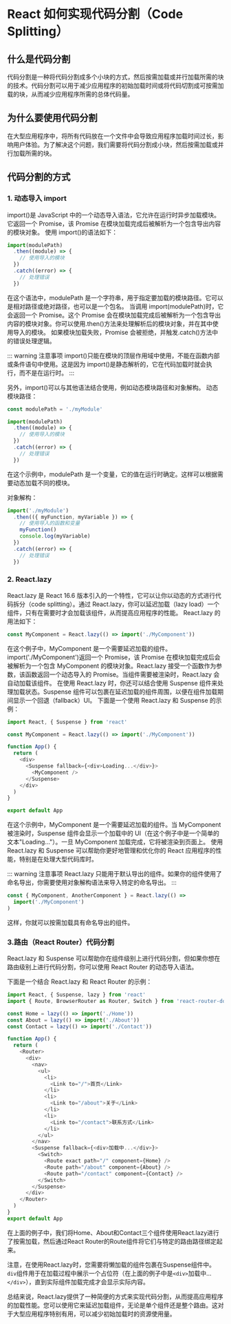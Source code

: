 # React 如何实现代码分割（Code Splitting）

## 什么是代码分割

代码分割是一种将代码分割成多个小块的方式，然后按需加载或并行加载所需的块的技术。代码分割可以用于减少应用程序的初始加载时间或将代码切割成可按需加载的块，从而减少应用程序所需的总体代码量。

## 为什么要使用代码分割

在大型应用程序中，将所有代码放在一个文件中会导致应用程序加载时间过长，影响用户体验。为了解决这个问题，我们需要将代码分割成小块，然后按需加载或并行加载所需的块。

## 代码分割的方式

### 1. 动态导入 import

import()是 JavaScript 中的一个动态导入语法，它允许在运行时异步加载模块。它返回一个 Promise，该 Promise 在模块加载完成后被解析为一个包含导出内容的模块对象。
使用 import()的语法如下：

```js
import(modulePath)
  .then((module) => {
    // 使用导入的模块
  })
  .catch((error) => {
    // 处理错误
  })
```

在这个语法中，modulePath 是一个字符串，用于指定要加载的模块路径。它可以是相对路径或绝对路径，也可以是一个包名。
当调用 import(modulePath)时，它会返回一个 Promise。这个 Promise 会在模块加载完成后被解析为一个包含导出内容的模块对象。你可以使用.then()方法来处理解析后的模块对象，并在其中使用导入的模块。
如果模块加载失败，Promise 会被拒绝，并触发.catch()方法中的错误处理逻辑。

::: warning 注意事项
import()只能在模块的顶层作用域中使用，不能在函数内部或条件语句中使用。这是因为 import()是静态解析的，它在代码加载时就会执行，而不是在运行时。
:::

另外，import()可以与其他语法结合使用，例如动态模块路径和对象解构。
动态模块路径：

```js
const modulePath = './myModule'

import(modulePath)
  .then((module) => {
    // 使用导入的模块
  })
  .catch((error) => {
    // 处理错误
  })
```

在这个示例中，modulePath 是一个变量，它的值在运行时确定。这样可以根据需要动态加载不同的模块。

对象解构：

```js
import('./myModule')
  .then(({ myFunction, myVariable }) => {
    // 使用导入的函数和变量
    myFunction()
    console.log(myVariable)
  })
  .catch((error) => {
    // 处理错误
  })
```

### 2. React.lazy

React.lazy 是 React 16.6 版本引入的一个特性，它可以让你以动态的方式进行代码拆分（code splitting）。通过 React.lazy，你可以延迟加载（lazy load）一个组件，只有在需要时才会加载该组件，从而提高应用程序的性能。
React.lazy 的用法如下：

```js
const MyComponent = React.lazy(() => import('./MyComponent'))
```

在这个例子中，MyComponent 是一个需要延迟加载的组件。import('./MyComponent')返回一个 Promise，该 Promise 在模块加载完成后会被解析为一个包含 MyComponent 的模块对象。React.lazy 接受一个函数作为参数，该函数返回一个动态导入的 Promise。当组件需要被渲染时，React.lazy 会自动加载该组件。
在使用 React.lazy 时，你还可以结合使用 Suspense 组件来处理加载状态。Suspense 组件可以包裹在延迟加载的组件周围，以便在组件加载期间显示一个回退（fallback）UI。
下面是一个使用 React.lazy 和 Suspense 的示例：

```js
import React, { Suspense } from 'react'

const MyComponent = React.lazy(() => import('./MyComponent'))

function App() {
  return (
    <div>
      <Suspense fallback={<div>Loading...</div>}>
        <MyComponent />
      </Suspense>
    </div>
  )
}

export default App
```

在这个示例中，MyComponent 是一个需要延迟加载的组件。当 MyComponent 被渲染时，Suspense 组件会显示一个加载中的 UI（在这个例子中是一个简单的文本"Loading..."）。一旦 MyComponent 加载完成，它将被渲染到页面上。
使用 React.lazy 和 Suspense 可以帮助你更好地管理和优化你的 React 应用程序的性能，特别是在处理大型代码库时。

::: warning 注意事项
React.lazy 只能用于默认导出的组件。如果你的组件使用了命名导出，你需要使用对象解构语法来导入特定的命名导出。
:::

```js
const { MyComponent, AnotherComponent } = React.lazy(() =>
  import('./MyComponent')
)
```

这样，你就可以按需加载具有命名导出的组件。

### 3.路由（React Router）代码分割

React.lazy 和 Suspense 可以帮助你在组件级别上进行代码分割，但如果你想在路由级别上进行代码分割，你可以使用 React Router 的动态导入语法。

下面是一个结合 React.lazy 和 React Router 的示例：

```js
import React, { Suspense, lazy } from 'react'
import { Route, BrowserRouter as Router, Switch } from 'react-router-dom'

const Home = lazy(() => import('./Home'))
const About = lazy(() => import('./About'))
const Contact = lazy(() => import('./Contact'))

function App() {
  return (
    <Router>
      <div>
        <nav>
          <ul>
            <li>
              <Link to="/">首页</Link>
            </li>
            <li>
              <Link to="/about">关于</Link>
            </li>
            <li>
              <Link to="/contact">联系方式</Link>
            </li>
          </ul>
        </nav>
        <Suspense fallback={<div>加载中...</div>}>
          <Switch>
            <Route exact path="/" component={Home} />
            <Route path="/about" component={About} />
            <Route path="/contact" component={Contact} />
          </Switch>
        </Suspense>
      </div>
    </Router>
  )
}
export default App
```

在上面的例子中，我们将Home、About和Contact三个组件使用React.lazy进行了按需加载，然后通过React Router的Route组件将它们与特定的路由路径绑定起来。

注意，在使用React.lazy时，您需要将懒加载的组件包裹在Suspense组件中。`div`组件用于在加载过程中展示一个占位符（在上面的例子中是`<div>`加载中...`</div>`），直到实际组件加载完成才会显示实际内容。

总结来说，React.lazy提供了一种简便的方式来实现代码分割，从而提高应用程序的加载性能。您可以使用它来延迟加载组件，无论是单个组件还是整个路由。这对于大型应用程序特别有用，可以减少初始加载时的资源使用量。
